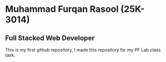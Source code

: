 # Muhammad Furqan Rasool (25K-3014)
## Full Stacked Web Developer
This is my first github repository, I made this repository for my PF Lab class task.
